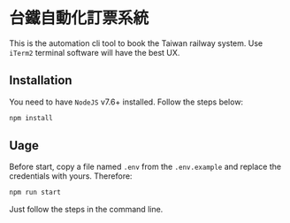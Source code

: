 # 台鐵自動化訂票系統

This is the automation cli tool to book the Taiwan railway system. Use `iTerm2` terminal software will have the best UX.

## Installation

You need to have `NodeJS` v7.6+ installed. Follow the steps below:

```sh
npm install
```

## Uage

Before start, copy a file named `.env` from the `.env.example` and replace the credentials with yours. Therefore:

```sh
npm run start
```

Just follow the steps in the command line.
